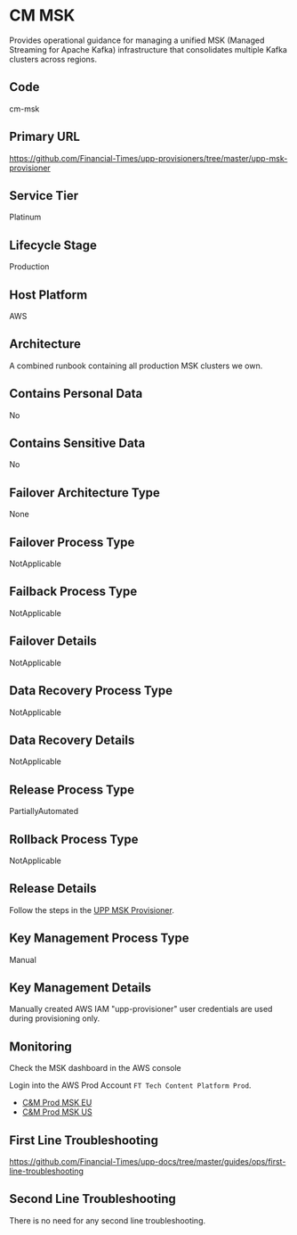 # CM MSK

Provides operational guidance for managing a unified MSK (Managed Streaming for Apache Kafka) infrastructure that consolidates multiple Kafka clusters across regions.

## Code

cm-msk

## Primary URL

<https://github.com/Financial-Times/upp-provisioners/tree/master/upp-msk-provisioner>

## Service Tier

Platinum

## Lifecycle Stage

Production

## Host Platform

AWS

## Architecture

A combined runbook containing all production MSK clusters we own.

## Contains Personal Data

No

## Contains Sensitive Data

No

## Failover Architecture Type

None

## Failover Process Type

NotApplicable

## Failback Process Type

NotApplicable

## Failover Details

NotApplicable

## Data Recovery Process Type

NotApplicable

## Data Recovery Details

NotApplicable

## Release Process Type

PartiallyAutomated

## Rollback Process Type

NotApplicable

## Release Details

Follow the steps in the [UPP MSK Provisioner](https://github.com/Financial-Times/upp-provisioners/blob/master/upp-msk-provisioner/README.md).

## Key Management Process Type

Manual

## Key Management Details

Manually created AWS IAM "upp-provisioner" user credentials are used during provisioning only.

## Monitoring

Check the MSK dashboard in the AWS console

Login into the AWS Prod Account `FT Tech Content Platform Prod`.

- [C&M Prod MSK EU](https://eu-west-1.console.aws.amazon.com/msk/home?region=eu-west-1#/cluster/arn%3Aaws%3Akafka%3Aeu-west-1%3A469211898354%3Acluster%2Fupp-prod-msk-eu%2F9239e658-3b12-43df-b780-3cfc3ee952d6-4/view?tabId=metrics)
- [C&M Prod MSK US](https://us-east-1.console.aws.amazon.com/msk/home?region=us-east-1#/cluster/arn%3Aaws%3Akafka%3Aus-east-1%3A469211898354%3Acluster%2Fupp-prod-msk-us%2F62135d1f-384d-4e58-9fe6-f6142c6240af-5/view?tabId=metrics)

## First Line Troubleshooting

<https://github.com/Financial-Times/upp-docs/tree/master/guides/ops/first-line-troubleshooting>

## Second Line Troubleshooting

There is no need for any second line troubleshooting.
